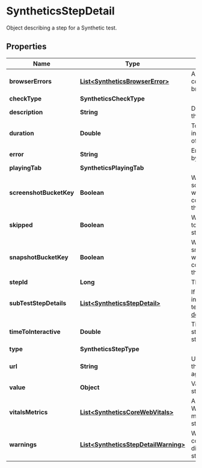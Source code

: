 # SyntheticsStepDetail

Object describing a step for a Synthetic test.

## Properties

| Name                    | Type                                                                          | Description                                                                                                                                 | Notes      |
| ----------------------- | ----------------------------------------------------------------------------- | ------------------------------------------------------------------------------------------------------------------------------------------- | ---------- |
| **browserErrors**       | [**List&lt;SyntheticsBrowserError&gt;**](SyntheticsBrowserError.md)           | Array of errors collected for a browser test.                                                                                               | [optional] |
| **checkType**           | **SyntheticsCheckType**                                                       |                                                                                                                                             | [optional] |
| **description**         | **String**                                                                    | Description of the test.                                                                                                                    | [optional] |
| **duration**            | **Double**                                                                    | Total duration in millisecond of the test.                                                                                                  | [optional] |
| **error**               | **String**                                                                    | Error returned by the test.                                                                                                                 | [optional] |
| **playingTab**          | **SyntheticsPlayingTab**                                                      |                                                                                                                                             | [optional] |
| **screenshotBucketKey** | **Boolean**                                                                   | Whether or not screenshots where collected by the test.                                                                                     | [optional] |
| **skipped**             | **Boolean**                                                                   | Whether or not to skip this step.                                                                                                           | [optional] |
| **snapshotBucketKey**   | **Boolean**                                                                   | Whether or not snapshots where collected by the test.                                                                                       | [optional] |
| **stepId**              | **Long**                                                                      | The step ID.                                                                                                                                | [optional] |
| **subTestStepDetails**  | [**List&lt;SyntheticsStepDetail&gt;**](SyntheticsStepDetail.md)               | If this steps include a sub-test. [Subtests documentation](https://docs.datadoghq.com/synthetics/browser_tests/advanced_options/#subtests). | [optional] |
| **timeToInteractive**   | **Double**                                                                    | Time before starting the step.                                                                                                              | [optional] |
| **type**                | **SyntheticsStepType**                                                        |                                                                                                                                             | [optional] |
| **url**                 | **String**                                                                    | URL to perform the step against.                                                                                                            | [optional] |
| **value**               | **Object**                                                                    | Value for the step.                                                                                                                         | [optional] |
| **vitalsMetrics**       | [**List&lt;SyntheticsCoreWebVitals&gt;**](SyntheticsCoreWebVitals.md)         | Array of Core Web Vitals metrics for the step.                                                                                              | [optional] |
| **warnings**            | [**List&lt;SyntheticsStepDetailWarning&gt;**](SyntheticsStepDetailWarning.md) | Warning collected that didn&#39;t failed the step.                                                                                          | [optional] |
